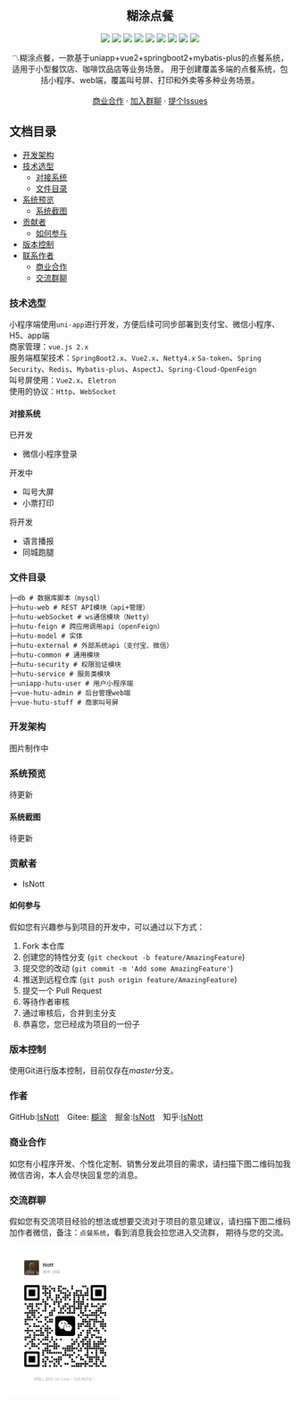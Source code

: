 <p align="center">
  <h2 align="center">糊涂点餐</h2>
  <p align="center">
    <img src="https://img.shields.io/badge/Spring Boot-2.2.0RELEASE-blue"/>
    <img src="https://img.shields.io/badge/Spring Security-yellow"/>
    <img src="https://img.shields.io/badge/Vue 2.0-green"/>
    <img src="https://img.shields.io/badge/Uni APP-gree"/>
    <img src="https://img.shields.io/badge/Eletron-blue"/>
    <img src="https://img.shields.io/badge/Redis-red"/>
    <img src="https://img.shields.io/badge/SaToken-orange"/>
    <img src="https://img.shields.io/badge/Mybatis Plus-red"/>
    <img src="https://img.shields.io/badge/Netty-black"/>
  </p>
  <p align="center">
    〽️糊涂点餐，一款基于uniapp+vue2+springboot2+mybatis-plus的点餐系统，适用于小型餐饮店、咖啡饮品店等业务场景。
    用于创建覆盖多端的点餐系统，包括小程序、web端，覆盖叫号屏、打印和外卖等多种业务场景。
    <br/>
    <br/>
    <a href="https://github.com/IsNott/hutu-order?tab=readme-ov-file#%E5%95%86%E4%B8%9A%E5%90%88%E4%BD%9C">商业合作</a>
    ·
    <a href="https://github.com/IsNott/hutu-order?tab=readme-ov-file#%E4%BA%A4%E6%B5%81%E7%BE%A4%E8%81%8A">加入群聊</a>
    ·
    <a href="https://github.com/IsNott/hutu-order/issues">提个Issues</a>
  </p>
</p>

## 文档目录

- [开发架构](#开发架构)
- [技术选型](#技术选型)
    - [对接系统](#对接系统)
    - [文件目录](#文件目录)
- [系统预览](#系统预览)
    - [系统截图](#系统截图)
- [贡献者](#贡献者)
    - [如何参与](#如何参与)
- [版本控制](#版本控制)
- [联系作者](#作者)
    - [商业合作](#商业合作)
    - [交流群聊](#交流群聊)

### 技术选型

小程序端使用`uni-app`进行开发，方便后续可同步部署到支付宝、微信小程序、H5、app端<br>
商家管理：`vue.js 2.x`<br>
服务端框架技术：`SpringBoot2.x`、`Vue2.x`、`Netty4.x`
`Sa-token`、`Spring Security`、`Redis`、`Mybatis-plus`、`AspectJ`、`Spring-Cloud-OpenFeign`<br>
叫号屏使用：`Vue2.x`、`Eletron`<br>
使用的协议：`Http`、`WebSocket`

#### 对接系统

已开发

- 微信小程序登录

开发中

- 叫号大屏
- 小票打印

将开发

- 语言播报
- 同城跑腿

### 文件目录

```
├─db # 数据库脚本（mysql）
├─hutu-web # REST API模块（api+管理）
├─hutu-webSocket # ws通信模块（Netty）
├─hutu-feign # 跨应用调用api（openFeign）
├─hutu-model # 实体
├─hutu-external # 外部系统api（支付宝、微信）
├─hutu-common # 通用模块
├─hutu-security # 权限验证模块
├─hutu-service # 服务类模块
├─uniapp-hutu-user # 用户小程序端
├─vue-hutu-admin # 后台管理web端
├─vue-hutu-stuff # 商家叫号屏
```

### 开发架构

图片制作中

### 系统预览

待更新

#### 系统截图

待更新

### 贡献者

- IsNott

#### 如何参与

假如您有兴趣参与到项目的开发中，可以通过以下方式：

1. Fork 本仓库
2. 创建您的特性分支 (`git checkout -b feature/AmazingFeature`)
3. 提交您的改动 (`git commit -m 'Add some AmazingFeature'`)
4. 推送到远程仓库 (`git push origin feature/AmazingFeature`)
5. 提交一个 Pull Request
6. 等待作者审核
7. 通过审核后，合并到主分支
8. 恭喜您，您已经成为项目的一份子

### 版本控制

使用Git进行版本控制，目前仅存在*master*分支。

### 作者

GitHub:[IsNott](https://github.com/IsNott) &ensp;
Gitee: [糊涂](https://gitee.com/isnott) &ensp;
掘金:[IsNott](https://juejin.cn/user/3037330789107972)  &ensp;
知乎:[IsNott](https://www.zhihu.com/people/zou-a-p) &ensp;

### 商业合作

如您有小程序开发、个性化定制、销售分发此项目的需求，请扫描下图二维码加我微信咨询，本人会尽快回复您的消息。

### 交流群聊

假如您有交流项目经验的想法或想要交流对于项目的意见建议，请扫描下图二维码加作者微信，备注：`点餐系统`，看到消息我会拉您进入交流群，
期待与您的交流。

<img style="width: 200px;" src="./doc/images/qr.jpg">





